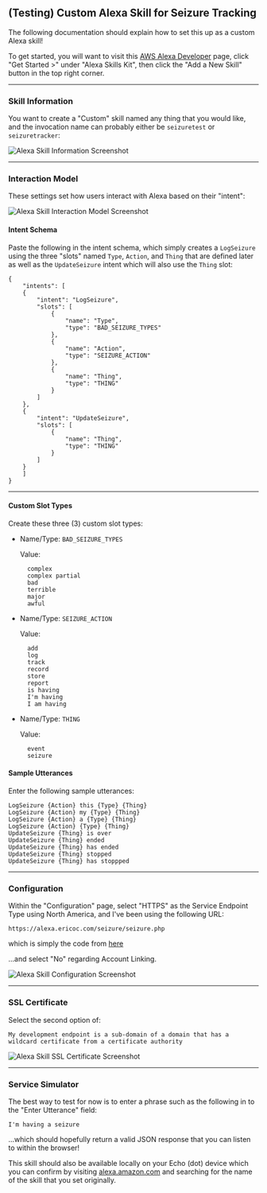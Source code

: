 ## (Testing) Custom Alexa Skill for Seizure Tracking

The following documentation should explain how to set this up as a custom Alexa skill!

To get started, you will want to visit this [AWS Alexa Developer](https://developer.amazon.com/edw/home.html#/) page, click "Get Started >" under "Alexa Skills Kit", then click the "Add a New Skill" button in the top right corner.

---

### Skill Information

You want to create a "Custom" skill named any thing that you would like, and the invocation name can probably either be `seizuretest` or `seizuretracker`:

![Alexa Skill Information Screenshot](https://raw.githubusercontent.com/ericoc/alexa-testing/master/seizure/images/skill-info.png "Alexa Skill Information Screenshot")

---

### Interaction Model

These settings set how users interact with Alexa based on their "intent":

![Alexa Skill Interaction Model Screenshot](https://raw.githubusercontent.com/ericoc/alexa-testing/master/seizure/images/interaction-model.png "Alexa Skill Interaction Model Screenshot")

#### Intent Schema

Paste the following in the intent schema, which simply creates a `LogSeizure` using the three "slots" named `Type`, `Action`, and `Thing` that are defined later as well as the `UpdateSeizure` intent which will also use the `Thing` slot:

	{
	    "intents": [
	    {
	        "intent": "LogSeizure",
	        "slots": [
	            {
	                "name": "Type",
	                "type": "BAD_SEIZURE_TYPES"
	            },
	            {
	                "name": "Action",
	                "type": "SEIZURE_ACTION"
	            },
	            {
	                "name": "Thing",
	                "type": "THING"
	            }
	        ]
	    },
	    {
	        "intent": "UpdateSeizure",
	        "slots": [
	            {
	                "name": "Thing",
	                "type": "THING"
	            }
	        ]
	    }
	    ]
	}

---

#### Custom Slot Types

Create these three (3) custom slot types:

* Name/Type: `BAD_SEIZURE_TYPES`

  Value:

		complex
		complex partial
		bad
		terrible
		major
		awful

* Name/Type: `SEIZURE_ACTION`

  Value:

		add
		log
		track
		record
		store
		report
		is having
		I'm having
		I am having

* Name/Type: `THING`

  Value:

		event
		seizure

#### Sample Utterances

Enter the following sample utterances:

	LogSeizure {Action} this {Type} {Thing}
	LogSeizure {Action} my {Type} {Thing}
	LogSeizure {Action} a {Type} {Thing}
	LogSeizure {Action} {Type} {Thing}
	UpdateSeizure {Thing} is over
	UpdateSeizure {Thing} ended
	UpdateSeizure {Thing} has ended
	UpdateSeizure {Thing} stopped
	UpdateSeizure {Thing} has stoppped

---

### Configuration

Within the "Configuration" page, select "HTTPS" as the Service Endpoint Type using North America, and I've been using the following URL:

	https://alexa.ericoc.com/seizure/seizure.php

which is simply the code from [here](seizure.php)

...and select "No" regarding Account Linking.

![Alexa Skill Configuration Screenshot](https://raw.githubusercontent.com/ericoc/alexa-testing/master/seizure/images/configuration.png "Alexa Skill Configuration Screenshot")

---

### SSL Certificate

Select the second option of:

`My development endpoint is a sub-domain of a domain that has a wildcard certificate from a certificate authority`

![Alexa Skill SSL Certificate Screenshot](https://raw.githubusercontent.com/ericoc/alexa-testing/master/seizure/images/ssl-certificate.png "Alexa Skill SSL Certificate Screenshot")

---

### Service Simulator

The best way to test for now is to enter a phrase such as the following in to the "Enter Utterance" field:

	I'm having a seizure

...which should hopefully return a valid JSON response that you can listen to within the browser!

This skill should also be available locally on your Echo (dot) device which you can confirm by visiting [alexa.amazon.com](http://alexa.amazon.com/spa/index.html#skills/your-skills/?ref-suffix=ysa_gw) and searching for the name of the skill that you set originally.
